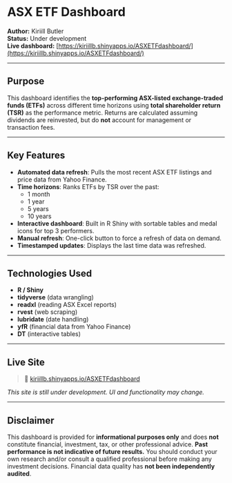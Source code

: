 # ASX ETF Dashboard

**Author:** Kiriill Butler  
**Status:** Under development  
**Live dashboard:** [https://kiriillb.shinyapps.io/ASXETFdashboard/](https://kiriillb.shinyapps.io/ASXETFdashboard/)

---

## Purpose

This dashboard identifies the **top-performing ASX-listed exchange-traded funds (ETFs)** across different time horizons using **total shareholder return (TSR)** as the performance metric. Returns are calculated assuming dividends are reinvested, but do **not** account for management or transaction fees.

---

## Key Features

- **Automated data refresh**: Pulls the most recent ASX ETF listings and price data from Yahoo Finance.
- **Time horizons**: Ranks ETFs by TSR over the past:
  - 1 month
  - 1 year
  - 5 years
  - 10 years
- **Interactive dashboard**: Built in R Shiny with sortable tables and medal icons for top 3 performers.
- **Manual refresh**: One-click button to force a refresh of data on demand.
- **Timestamped updates**: Displays the last time data was refreshed.

---

## Technologies Used

- **R / Shiny**
- **tidyverse** (data wrangling)
- **readxl** (reading ASX Excel reports)
- **rvest** (web scraping)
- **lubridate** (date handling)
- **yfR** (financial data from Yahoo Finance)
- **DT** (interactive tables)

---

## Live Site

> 📍 [kiriillb.shinyapps.io/ASXETFdashboard](https://kiriillb.shinyapps.io/ASXETFdashboard)

_This site is still under development. UI and functionality may change._

---

## Disclaimer

This dashboard is provided for **informational purposes only** and does **not** constitute financial, investment, tax, or other professional advice. **Past performance is not indicative of future results.** You should conduct your own research and/or consult a qualified professional before making any investment decisions. Financial data quality has **not been independently audited**.
